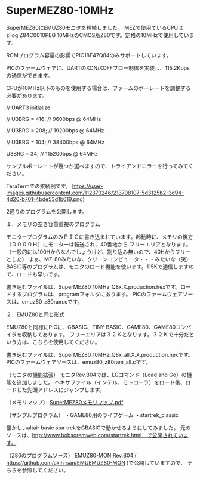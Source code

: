 # SuperMEZ80-10MHz

SuperMEZ80にEMUZ80モニタを移植しました。
MEZで使用ているCPUはzilog Z84C0010PEG 10MHzのCMOS版Z80です。定格の10MHzで使用しています。

ROMプログラム容量の影響でPIC18F47Q84のみサポートしています。

PICのファームウェアに、UARTのXON/XOFFフロー制御を実装し、115.2Kbpsの通信ができます。

CPUが10MHz以下のものを使用する場合は、ファームのボーレートを調整する必要があります。

// UART3 initialize

//	U3BRG = 416;	// 9600bps @ 64MHz

//	U3BRG = 208;	// 19200bps @ 64MHz

//	U3BRG = 104;	// 38400bps @ 64MHz

U3BRG = 34;		// 115200bps @ 64MHz

サンプルボーレートが幾つか選べますので、トライアンドエラーを行ってみてください。

TeraTermでの接続例です。
https://user-images.githubusercontent.com/112370246/213708107-5d3125b2-3d94-4d20-b701-4bde53d1b619.png)

2通りのプログラムを公開します。

１．メモリの空き容量重視のプログラム

モニタープログラムのみＰＩＣに書き込まれています。起動時に、メモリの後方（Ｄ０００Ｈ）にモニターは転送され、40番地から
フリーエリアとなります。（一般的には100Hからなんでしょうけど、割り込み無いので、40Hからフリーとした）
まぁ、MZ-80みたいな、クリーンコンピュータ・・・みたいな（笑）
BASIC等のプログラムは、モニタのロード機能を使います。115Kで通信しますので、ロードも早いです。

書き込むファイルは、SuperMEZ80_10MHz_Q8x.X.production.hexです。ロードするプログラムは、programフォルダにあります。
PICのファームウェアソースは、emuz80_z80ram.cです。

２．EMUZ80と同じ形式

EMUZ80と同様にPICに、GBASIC、TINY BASIC、GAME80、GAME80コンパイラを収納してあります。
フリーエリアは３２Ｋとなります。３２Ｋで十分だという方は、こちらを使用してください。

書き込むファイルは、SuperMEZ80_10MHz_Q8x_all.X.X.production.hexです。
PICのファームウェアソースは、emuz80_z80ram_all.cです。

（モニタの機能拡張）
モニタRev.B04では、LGコマンド（Load and Go）の機能を追加しました。
ヘキサファイル（インテル、モトローラ）をロード後、ロードした先頭アドレスにジャンプします。

（メモリマップ）
[SuperMEZ80メモリマップ.pdf](https://github.com/akih-san/SuperMEZ80-10MHz/files/10466937/SuperMEZ80.pdf)

（サンプルプログラム）
・GAME80用のライフゲーム
・startrek_classic

懐かしいaltair basic star trekをGBASICで動かせるようにしてみました。
元のソースは、http://www.bobsoremweb.com/startrek.html　で公開されています。

（Z80のプログラムソース）
EMUZ80-MON Rev.B04 ( https://github.com/akih-san/EMUEMUZ80-MON )で公開していますので、
そちらを参照してください。
